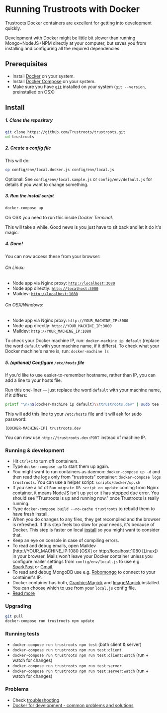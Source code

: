 # Running Trustroots with Docker

Trustroots Docker containers are excellent for getting into development quickly.

Development with Docker might be little bit slower than running Mongo+NodeJS+NPM directly at your computer, but saves you from installing and configuring all the required dependencies.


## Prerequisites

* Install [Docker](https://www.docker.com/) on your system.
* Install [Docker Compose](http://docs.docker.com/compose/) on your system.
* Make sure you have [`git`](http://git-scm.com/) installed on your system (`git --version`, preinstalled on OSX)


## Install

##### 1. Clone the repository

```bash
git clone https://github.com/Trustroots/trustroots.git
cd trustroots
```


##### 2. Create a config file

This will do:
```bash
cp config/env/local.docker.js config/env/local.js
```

Optional: See `config/env/local.sample.js` or `config/env/default.js` for details if you want to change something.


##### 3. Run the install script

```bash
docker-compose up
```

On OSX you need to run this inside _Docker Terminal_.

This will take a while. Good news is you just have to sit back and let it do it's magic.


##### 4. Done!

You can now access these from your browser:

###### On Linux:
* Node app via Nginx proxy: [`http://localhost:3080`](http://localhost:3080)
* Node app directly: [`http://localhost:3000`](http://localhost:3000)
* Maildev: [`http://localhost:1080`](http://localhost:1080)

###### On OSX/Windows:
* Node app via Nginx proxy: `http://YOUR_MACHINE_IP:3080`
* Node app directly: `http://YOUR_MACHINE_IP:3000`
* Maildev: `http://YOUR_MACHINE_IP:1080`

To check your Docker machine IP, run: `docker-machine ip default` (replace the word `default` with your machine name, if it differs). To check what your Docker machine's name is, run: `docker-machine ls`


##### 5. (optional) Configure `/etc/hosts` file

If you'd like to use easier-to-remember hostname, rather than IP, you can add a line to your hosts file.

Run this one-liner — just replace the word `default` with your machine name, if it differs:
```bash
printf "\n\n$(docker-machine ip default)\\ttrustroots.dev" | sudo tee -a /etc/hosts > /dev/null
```

This will add this line to your `/etc/hosts` file and it will ask for sudo password:

```
[DOCKER-MACHINE-IP]	trustroots.dev
```

You can now use `http://trustroots.dev:PORT` instead of machine IP.


### Running & development

- Hit `Ctrl+C` to turn off containers.
- Type `docker-compose up` to start them up again.
- You might want to run containers as daemon: `docker-compose up -d` and then read the logs only from "trustroots" container: `docker-compose logs trustroots`. You can use a helper script: `scripts/docker/up.sh`
- If you see a lot of `Run migrate DB script on update` coming from Nginx container, it means NodeJS isn't up yet or it has stopped due error. You should see "Trustroots is up and running now." once Trustroots is really running.
- Type `docker-compose build --no-cache trustroots` to rebuild them to have fresh install.
- When you do changes to any files, they get recompiled and the browser is refreshed. If this step feels too slow for your needs, it's because of Docker. This step is faster on local [install](INSTALL.md) so you might want to consider that.
- Keep an eye on console in case of compiling errors.
- To read and debug emails, open Maildev (http://YOUR_MACHINE_IP:1080 [OSX] or http://localhost:1080 [Linux]) in your browser. Mails won't leave your Docker container unless you configure mailer settings from `config/env/local.js` to use e.g. [SparkPost](https://www.sparkpost.com/) or [Gmail](https://support.google.com/a/answer/176600?hl=en).
- To read and debug MongoDB use e.g. [Robomongo](https://robomongo.org/) to connect to your container's IP.
- Docker container has both, [GraphicsMagick](http://www.graphicsmagick.org/) and [ImageMagick](http://www.imagemagick.org/) installed. You can choose which to use from your `local.js` config file.
- [Read more](https://github.com/Trustroots/trustroots/wiki/Development)


### Upgrading

```bash
git pull
docker-compose run trustroots npm update
```


### Running tests

- `docker-compose run trustroots npm test` (both client & server)
- `docker-compose run trustroots npm run test:client`
- `docker-compose run trustroots npm run test:client:watch` (run + watch for changes)
- `docker-compose run trustroots npm run test:server`
- `docker-compose run trustroots npm run test:server:watch` (run + watch for changes)


### Problems

- Check [troubleshooting](https://github.com/Trustroots/trustroots/wiki/Troubleshooting).
- [Docker for development - common problems and solutions](https://medium.com/@rdsubhas/docker-for-development-common-problems-and-solutions-95b25cae41eb)
